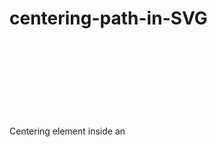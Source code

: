 # centering-path-in-SVG

Centering <path> element inside an <svg> vertically and horizontally. Useful for Icons.
